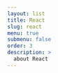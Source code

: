 ```yaml
---
layout: list
title: React
slug: react
menu: true
submenu: false
order: 3
description: >
  about React
---
```

